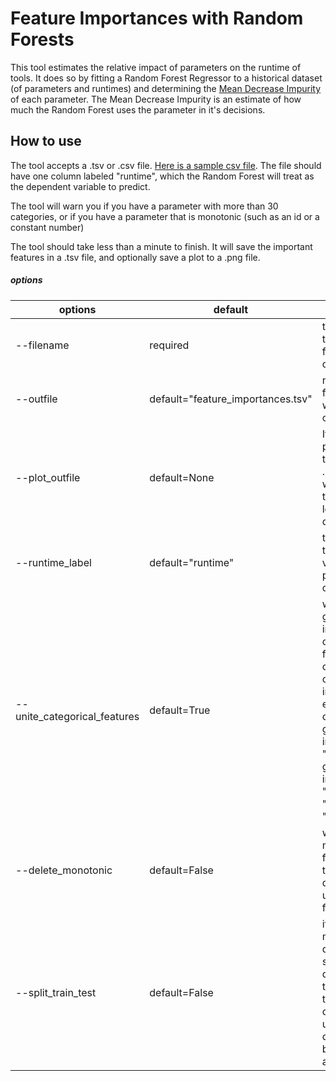 # Feature Importances with Random Forests

This tool estimates the relative impact of parameters on the runtime of tools. It does so by fitting a Random Forest Regressor to a historical dataset (of parameters and runtimes) and determining the [Mean Decrease Impurity](http://papers.nips.cc/paper/4928-understanding-variable-importances-in-forests-of-randomized-trees.pdf) of each parameter. The Mean Decrease Impurity is an estimate of how much the Random Forest uses the parameter in it's decisions.



## How to use

The tool accepts a .tsv or .csv file. [Here is a sample csv file](bwa_mem_0.7.15.1_example.csv).
The file should have one column labeled "runtime", which the Random Forest will treat as the dependent variable to predict.

The tool will warn you if you have a parameter with more than 30 categories, or if you have a parameter that is monotonic (such as an id or a constant number)

The tool should take less than a minute to finish. It will save the important features in a .tsv file, and optionally save a plot to a .png file.



##### options

|options|default|description|
|--- | --- |---|
|--filename| required | the name of the .csv or .tsv file with the data|
--outfile| default="feature_importances.tsv"| name of a .tsv file where you want the output|
|--plot_outfile|default=None|If you want a plot, use this to name the .png file you want it saved to. Otherwise, leave as default.
|--runtime_label|default="runtime"| this specifies the label of the variable to predict in your dataset
|--unite_categorical_features|default=True|whether to give the importances of categorical features with one number, or to give the importance of each seperate category (e.g. give importance of "color" vs. give importance of "color_blue", "color_green", "color_yellow")
|--delete_monotonic|default=False| whether to use monotonic features. Set to True if you don't want to use montonic features.
|--split_train_test|default=False| if you are making a plot, do you want to split the dataset into a training and testing set, or do you want to use the whole dataset for both training and testing
